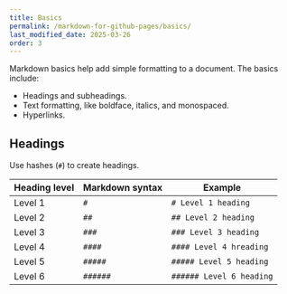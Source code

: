```yaml
---
title: Basics
permalink: /markdown-for-github-pages/basics/
last_modified_date: 2025-03-26
order: 3
---
```


Markdown basics help add simple formatting to a document. The basics include:

* Headings and subheadings.
* Text formatting, like boldface, italics, and monospaced.
* Hyperlinks.

## Headings

Use hashes (`#`) to create headings.

| Heading level | Markdown syntax | Example |
|---------------|-----------------|---------|
| Level 1 | `#` | `# Level 1 heading` |
| Level 2 | `##` | `## Level 2 heading` |
| Level 3 | `###` | `### Level 3 heading` |
| Level 4 | `####` | `#### Level 4 hreading` |
| Level 5 | `#####` | `##### Level 5 heading` |
| Level 6 | `######` | `###### Level 6 heading` |

